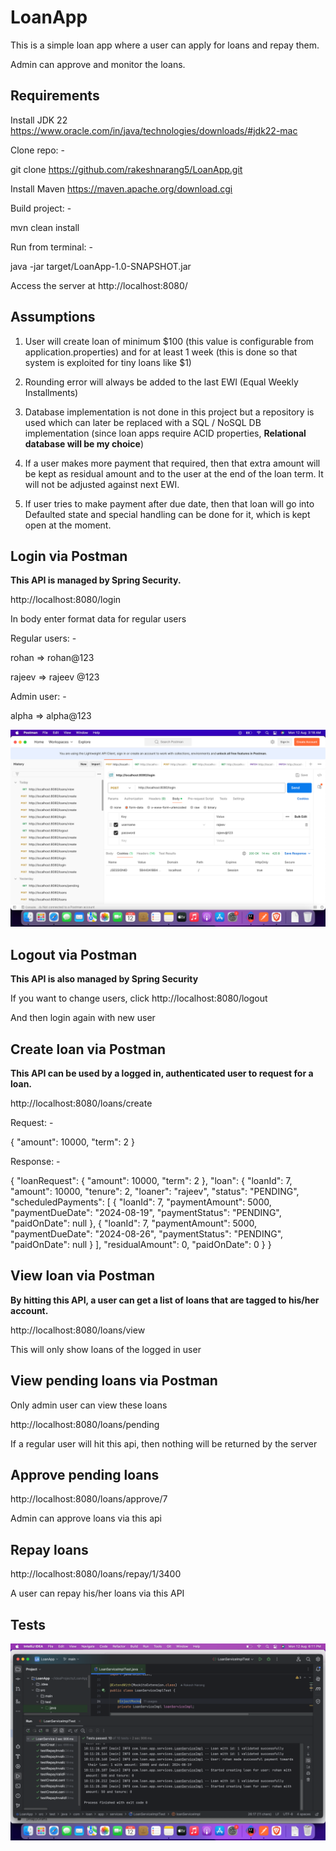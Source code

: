 # LoanApp

This is a simple loan app where a user can apply for loans and repay them.

Admin can approve and monitor the loans.

## Requirements
Install JDK 22 https://www.oracle.com/in/java/technologies/downloads/#jdk22-mac

Clone repo: -

git clone https://github.com/rakeshnarang5/LoanApp.git

Install Maven https://maven.apache.org/download.cgi

Build project: -

mvn clean install 

Run from terminal: -

java -jar target/LoanApp-1.0-SNAPSHOT.jar

Access the server at http://localhost:8080/

## Assumptions

1. User will create loan of minimum $100 (this value is configurable from application.properties) and for at least 1 week (this is done so that system is exploited for tiny loans like $1)

2. Rounding error will always be added to the last EWI (Equal Weekly Installments)

3. Database implementation is not done in this project but a repository is used which can later be replaced with a SQL / NoSQL DB implementation (since loan apps require ACID properties, **Relational database will be my choice**)

4. If a user makes more payment that required, then that extra amount will be kept as residual amount and to the user at the end of the loan term. It will not be adjusted against next EWI.

5. If user tries to make payment after due date, then that loan will go into Defaulted state and special handling can be done for it, which is kept open at the moment.

## Login via Postman

**This API is managed by Spring Security.**

http://localhost:8080/login

In body enter format data for regular users

Regular users: -

rohan => rohan@123

rajeev => rajeev @123

Admin user: -

alpha => alpha@123

![img.png](img.png)

## Logout via Postman

**This API is also managed by Spring Security**

If you want to change users, click http://localhost:8080/logout

And then login again with new user

## Create loan via Postman

**This API can be used by a logged in, authenticated user to request for a loan.**

http://localhost:8080/loans/create

Request: -

{
"amount": 10000,
"term": 2
}

Response: -

{
"loanRequest": {
"amount": 10000,
"term": 2
},
"loan": {
"loanId": 7,
"amount": 10000,
"tenure": 2,
"loaner": "rajeev",
"status": "PENDING",
"scheduledPayments": [
{
"loanId": 7,
"paymentAmount": 5000,
"paymentDueDate": "2024-08-19",
"paymentStatus": "PENDING",
"paidOnDate": null
},
{
"loanId": 7,
"paymentAmount": 5000,
"paymentDueDate": "2024-08-26",
"paymentStatus": "PENDING",
"paidOnDate": null
}
],
"residualAmount": 0,
"paidOnDate": 0
}
}

## View loan via Postman

**By hitting this API, a user can get a list of loans that are tagged to his/her account.**

http://localhost:8080/loans/view

This will only show loans of the logged in user 

## View pending loans via Postman

Only admin user can view these loans

http://localhost:8080/loans/pending

If a regular user will hit this api, then nothing will be returned by the server

## Approve pending loans

http://localhost:8080/loans/approve/7

Admin can approve loans via this api

## Repay loans 

http://localhost:8080/loans/repay/1/3400

A user can repay his/her loans via this API

## Tests

![img_1.png](img_1.png)